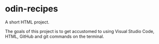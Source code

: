 # odin-recipes
A short HTML project.

The goals of this project is to get accustomed to using Visual Studio Code, HTML, GitHub and git commands on the terminal.